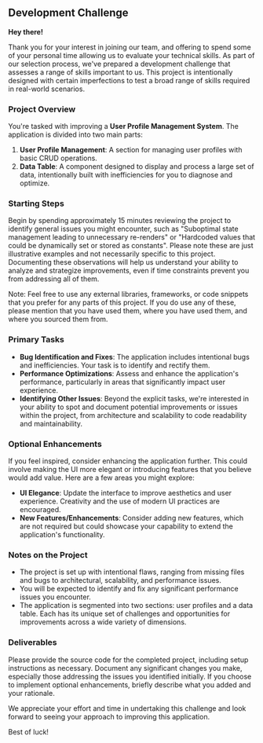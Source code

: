 ## Development Challenge

**Hey there!**

Thank you for your interest in joining our team, and offering to spend some of your personal time allowing us to evaluate your technical skills. As part of our selection process, we've prepared a development challenge that assesses a range of skills important to us. This project is intentionally designed with certain imperfections to test a broad range of skills required in real-world scenarios.

### Project Overview

You're tasked with improving a **User Profile Management System**. The application is divided into two main parts:

1. **User Profile Management**: A section for managing user profiles with basic CRUD operations.
2. **Data Table**: A component designed to display and process a large set of data, intentionally built with inefficiencies for you to diagnose and optimize.

### Starting Steps

Begin by spending approximately 15 minutes reviewing the project to identify general issues you might encounter, such as "Suboptimal state management leading to unnecessary re-renders" or "Hardcoded values that could be dynamically set or stored as constants". Please note these are just illustrative examples and not necessarily specific to this project. Documenting these observations will help us understand your ability to analyze and strategize improvements, even if time constraints prevent you from addressing all of them.

Note: Feel free to use any external libraries, frameworks, or code snippets that you prefer for any parts of this project. If you do use any of these, please mention that you have used them, where you have used them, and where you sourced them from.

### Primary Tasks

- **Bug Identification and Fixes**: The application includes intentional bugs and inefficiencies. Your task is to identify and rectify them.
- **Performance Optimizations**: Assess and enhance the application's performance, particularly in areas that significantly impact user experience.
- **Identifying Other Issues**: Beyond the explicit tasks, we're interested in your ability to spot and document potential improvements or issues within the project, from architecture and scalability to code readability and maintainability.

### Optional Enhancements

If you feel inspired, consider enhancing the application further. This could involve making the UI more elegant or introducing features that you believe would add value. Here are a few areas you might explore:

- **UI Elegance**: Update the interface to improve aesthetics and user experience. Creativity and the use of modern UI practices are encouraged.
- **New Features/Enhancements**: Consider adding new features, which are not required but could showcase your capability to extend the application's functionality.

### Notes on the Project

- The project is set up with intentional flaws, ranging from missing files and bugs to architectural, scalability, and performance issues.
- You will be expected to identify and fix any significant performance issues you encounter.
- The application is segmented into two sections: user profiles and a data table. Each has its unique set of challenges and opportunities for improvements across a wide variety of dimensions.

### Deliverables

Please provide the source code for the completed project, including setup instructions as necessary. Document any significant changes you make, especially those addressing the issues you identified initially. If you choose to implement optional enhancements, briefly describe what you added and your rationale.

We appreciate your effort and time in undertaking this challenge and look forward to seeing your approach to improving this application.

Best of luck!
